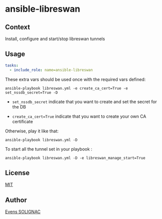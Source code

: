 # ansible-libreswan

## Context

Install, configure and start/stop libreswan tunnels

## Usage

```yaml       
tasks:
  - include_role: name=ansible-libreswan
```

These extra vars should be used once with the required vars defined:
```console
ansible-playbook libreswan.yml -e create_ca_cert=True -e set_nssdb_secret=True -D
```

- `set_nssdb_secret` indicate that you want to create and set the secret for the DB

- `create_ca_cert=True` indicate that you want to create your own CA certificate

Otherwise, play it like that:
```console
ansible-playbook libreswan.yml -D
```

To start all the tunnel set in your playbook : 
```
ansible-playbook libreswan.yml -D -e libreswan_manage_start=True
```

## License

[MIT](./LICENSE)

## Author

[Evens SOLIGNAC](mailto:evenssolignac@live.fr)